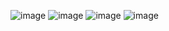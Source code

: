 ![image](https://github.com/EverF47/ConsumidorControl/assets/156487276/10d21ea7-5035-4850-b233-2d07597a6252)
![image](https://github.com/EverF47/ConsumidorControl/assets/156487276/8a0b87ee-1df0-4967-9f80-8e0098c9122e)
![image](https://github.com/EverF47/ConsumidorControl/assets/156487276/58755102-8ecd-4caf-8aea-3bd701fad829)
![image](https://github.com/EverF47/ConsumidorControl/assets/156487276/d6d4a9ba-5a52-4678-965f-d030ec877324)
